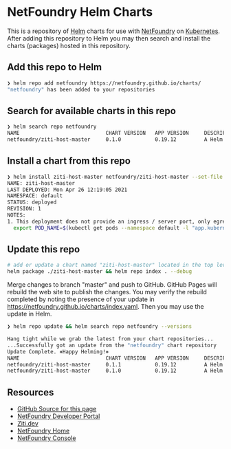 
# NetFoundry Helm Charts

This is a repository of [Helm](https://helm.sh/) charts for use with [NetFoundry](https://developer.netfoundry.io) on [Kubernetes](https://kubernetes.io/). After adding this repository to Helm you may then search and install the charts (packages) hosted in this repository.

## Add this repo to Helm

```bash
❯ helm repo add netfoundry https://netfoundry.github.io/charts/                                                                                               
"netfoundry" has been added to your repositories                         
```

## Search for available charts in this repo

```bash
❯ helm search repo netfoundry
NAME                            CHART VERSION   APP VERSION     DESCRIPTION                
netfoundry/ziti-host-master     0.1.0           0.19.12         A Helm chart for Kubernetes
```

## Install a chart from this repo

```bash
❯ helm install ziti-host-master netfoundry/ziti-host-master --set-file enrollmentToken=./Linux1.jwt
NAME: ziti-host-master
LAST DEPLOYED: Mon Apr 26 12:19:05 2021
NAMESPACE: default
STATUS: deployed
REVISION: 1
NOTES:
1. This deployment does not provide an ingress / server port, only egress from the pod to any `serverEgress` destinations you configure in a NetFoundry network e.g. https://kubernetes.default.svc:443:
  export POD_NAME=$(kubectl get pods --namespace default -l "app.kubernetes.io/name=ziti-host-master,app.kubernetes.io/instance=ziti-host-master" -o jsonpath="{.items[0].metadata.name}")
```

## Update this repo

```bash
# add or update a chart named "ziti-host-master" located in the top level of this repo
helm package ./ziti-host-master && helm repo index . --debug
```

Merge changes to branch "master" and push to GitHub. GitHub Pages will rebuild the web site to publish the changes. You may verify the rebuild completed by noting the presence of your update in https://netfoundry.github.io/charts/index.yaml. Then you may use the update in Helm.

```bash
❯ helm repo update && helm search repo netfoundry --versions

Hang tight while we grab the latest from your chart repositories...
...Successfully got an update from the "netfoundry" chart repository
Update Complete. ⎈Happy Helming!⎈
NAME                            CHART VERSION   APP VERSION     DESCRIPTION                
netfoundry/ziti-host-master     0.1.1           0.19.12         A Helm chart for Kubernetes
netfoundry/ziti-host-master     0.1.0           0.19.12         A Helm chart for Kubernetes
```

## Resources

* [GitHub Source for this page](https://github.com/netfoundry/charts)
* [NetFoundry Developer Portal](https://developer.netfoundry.io/)
* [Ziti.dev](https://ziti.dev/)
* [NetFoundry Home](https://netfoundry.io/)
* [NetFoundry Console](https://nfconsole.io/)
